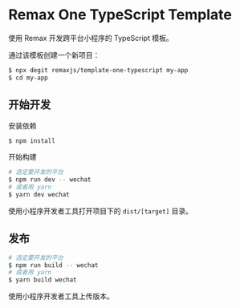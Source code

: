 # Remax One TypeScript Template

使用 Remax 开发跨平台小程序的 TypeScript 模板。

通过该模板创建一个新项目：

```bash
$ npx degit remaxjs/template-one-typescript my-app
$ cd my-app
```

## 开始开发

安装依赖

```bash
$ npm install
```

开始构建

```bash
# 选定要开发的平台
$ npm run dev -- wechat
# 或者用 yarn
$ yarn dev wechat
```

使用小程序开发者工具打开项目下的 `dist/[target]` 目录。

## 发布

```bash
# 选定要开发的平台
$ npm run build -- wechat
# 或者用 yarn
$ yarn build wechat
```

使用小程序开发者工具上传版本。
